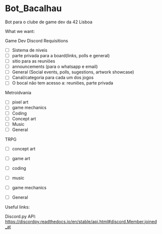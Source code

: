 # Bot_Bacalhau
Bot para o clube de game dev da 42 Lisboa

What we want:

Game Dev Discord Requisitions
- [ ] Sistema de niveis
- [ ] parte privada para a board(links, polls e general)
- [ ] sitio para as reuniões
- [ ] announcements (para o whatsapp e email)
- [ ] General (Social events, polls, sugestions, artwork showcase)
- [ ] Canal/categoria para cada um dos jogos
- [ ] O bocal não tem acesso a: reuniões, parte privada

Metroidvania
- [ ] pixel art
- [ ] game mechanics
- [ ] Coding
- [ ] Concept art
- [ ] Music
- [ ] General

TRPG
- [ ] concept art
- [ ] game art
- [ ] coding
- [ ] music
- [ ] game mechanics
- [ ] General


Useful links:

Discord.py API:
https://discordpy.readthedocs.io/en/stable/api.html#discord.Member.joined_at
